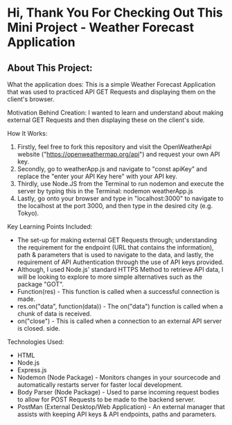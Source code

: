 # Hi, Thank You For Checking Out This Mini Project - Weather Forecast Application 

## About This Project:

What the application does: This is a simple Weather Forecast Application that was used to practiced API GET Requests and displaying them on the client's browser. 

Motivation Behind Creation: I wanted to learn and understand about making external GET Requests and then displaying these on the client's side.

How It Works:
1) Firstly, feel free to fork this repository and visit the OpenWeatherApi website ("https://openweathermap.org/api") and request your own API key.
2) Secondly, go to weatherApp.js and navigate to "const apiKey" and replace the "enter your API Key here" with your API key.
3) Thirdly, use Node.JS from the Terminal to run nodemon and execute the server by typing this in the Terminal: nodemon weatherApp.js 
4) Lastly, go onto your browser and type in "localhost:3000" to navigate to the localhost at the port 3000, and then type in the desired city (e.g. Tokyo).

Key Learning Points Included:
- The set-up for making external GET Requests through; understanding the requirement for the endpoint (URL that contains the information), path & parameters that is used to navigate to the data,
and lastly, the requirement of API Authentication through the use of API keys provided.
- Although, I used Node.js' standard HTTPS Method to retrieve API data, I will be looking to explore to more simple alternatives such as the package "GOT".
- Function(res) - This function is called when a successful connection is made.
- res.on("data", function(data)) - The on("data") function is called when a chunk of data is received.
- on("close") - This is called when a connection to an external API server is closed.
side.

Technologies Used: 
- HTML
- Node.js
- Express.js 
- Nodemon (Node Package) - Monitors changes in your sourcecode and automatically restarts server for faster local development.
- Body Parser (Node Package) - Used to parse incoming request bodies to allow for POST Requests to be made to the backend server.
- PostMan (External Desktop/Web Application) - An external manager that assists with keeping API keys & API endpoints, paths and parameters.


